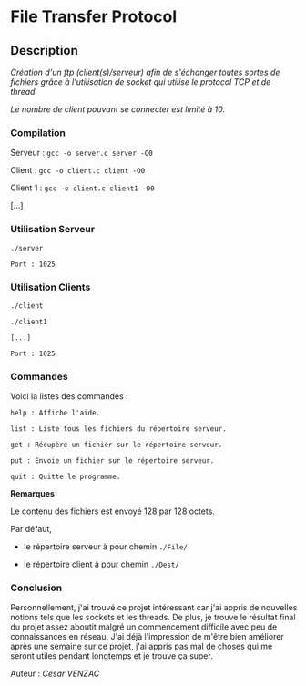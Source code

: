 # File Transfer Protocol

## Description

*Création d'un ftp (client(s)/serveur) afin de s'échanger toutes sortes de fichiers grâce à l'utilisation de socket qui utilise le protocol TCP et de thread.*

*Le nombre de client pouvant se connecter est limité à 10.*

### Compilation

Serveur : `gcc -o server.c server -O0`

Client : `gcc -o client.c client -O0`

Client 1 : `gcc -o client.c client1 -O0`

[...]

### Utilisation Serveur

	./server

`Port : 1025`

### Utilisation Clients

	./client

	./client1

	[...]

`Port : 1025`

### Commandes

Voici la listes des commandes :

	help : Affiche l'aide.

	list : Liste tous les fichiers du répertoire serveur.

	get : Récupère un fichier sur le répertoire serveur.

	put : Envoie un fichier sur le répertoire serveur.

	quit : Quitte le programme.

**Remarques**

Le contenu des fichiers est envoyé 128 par 128 octets.


Par défaut,

- le répertoire serveur à pour chemin `./File/`

- le répertoire client à pour chemin `./Dest/`

### Conclusion

Personnellement, j'ai trouvé ce projet intéressant car j'ai appris de nouvelles notions tels que les sockets et les threads. De plus, je trouve le résultat final du projet assez aboutit malgré un commencement difficile avec peu de connaissances en réseau. J'ai déjà l'impression de m'être bien améliorer après une semaine sur ce projet, j'ai appris pas mal de choses qui me seront utiles pendant longtemps et je trouve ça super. 


Auteur : *César VENZAC*